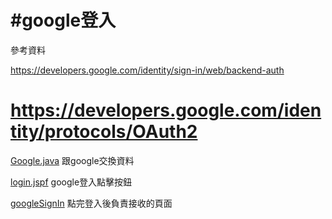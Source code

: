 #google登入
=========================================================
參考資料

https://developers.google.com/identity/sign-in/web/backend-auth

https://developers.google.com/identity/protocols/OAuth2
============================================
[Google.java](https://github.com/escc1122/complex/blob/master/googleLogin/Google.java)
跟google交換資料

[login.jspf](https://github.com/escc1122/complex/blob/master/googleLogin/login.jspf)
google登入點擊按鈕

[googleSignIn](https://github.com/escc1122/complex/blob/master/googleLogin/googleSignIn)
點完登入後負責接收的頁面

